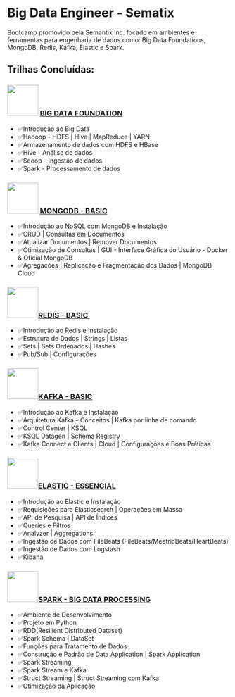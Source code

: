 # Big Data Engineer - Sematix
Bootcamp promovido pela Semantix Inc. focado em ambientes e ferramentas para engenharia de dados como: Big Data Foundations, MongoDB, Redis, Kafka, Elastic e Spark.


## Trilhas Concluídas:
### <a href="https://badgr.com/backpack/badges/61408d1244f9c944ee8f2d15"><img src="https://media.badgr.com/uploads/badges/6d160c59-0aa7-42e3-859f-d6e4013f9aab.png" width="70"></a> [BIG DATA FOUNDATION](https://github.com/cicerooficial/big-data-engineer-sematix#--big-data-foundation) 

- ✅Introdução ao Big Data
- ✅Hadoop - HDFS | Hive | MapReduce | YARN
- ✅Armazenamento de dados com HDFS e HBase
- ✅Hive - Análise de dados
- ✅Sqoop - Ingestão de dados
- ✅Spark - Processamento de dados

### <a href="https://badgr.com/backpack/badges/614930beb227607160e37de8"><img src="https://media.badgr.com/uploads/badges/5255bd41-1608-4c10-829b-59007f6f268e.png" width="70"></a> [MONGODB - BASIC](https://github.com/cicerooficial/big-data-engineer-sematix#--mongodb---basic) 
- ✅Introdução ao NoSQL com MongoDB e Instalação
- ✅CRUD | Consultas em Documentos
- ✅Atualizar Documentos | Remover Documentos
- ✅Otimização de Consultas | GUI - Interface Gráfica do Usuário - Docker & Oficial MongoDB
- ✅Agregações | Replicação e Fragmentação dos Dados | MongoDB Cloud

### <a href="https://badgr.com/backpack/badges/6152432f6a66fb26fd181c4d"><img src="https://media.badgr.com/uploads/badges/assertion-pV221MkNT4KLrB1IsjeX6A.png" width="70"></a>[REDIS - BASIC ](https://github.com/cicerooficial/big-data-engineer-sematix#-redis---basic)

- ✅Introdução ao Redis e Instalação
- ✅Estrutura de Dados | Strings | Listas
- ✅Sets | Sets Ordenados | Hashes
- ✅Pub/Sub | Configurações

### <a href="https://badgr.com/public/assertions/-ZbXe5NeQBuMFpv86jqP3A"><img src="https://media.badgr.com/uploads/badges/assertion--ZbXe5NeQBuMFpv86jqP3A.png" width="70"></a>[KAFKA - BASIC](https://github.com/cicerooficial/big-data-engineer-sematix#kafka---basic)

- ✅Introdução ao Kafka e Instalação
- ✅Arquitetura Kafka - Conceitos | Kafka por linha de comando
- ✅Control Center | KSQL
- ✅KSQL Datagen | Schema Registry 
- ✅Kafka Connect e Clients | Cloud | Configurações e Boas Práticas

### <a href="https://badgr.com/public/assertions/616c3ac45281534faeb6ef3c"><img src="https://media.badgr.com/uploads/badges/assertion--0JWlheJRGudz3OL_FTw6Q.png" width="70"></a>[ELASTIC - ESSENCIAL](https://github.com/cicerooficial/big-data-engineer-sematix#elastic---essencial)

- ✅Introdução ao Elastic e Instalação
- ✅Requisições para Elasticsearch | Operações em Massa
- ✅API de Pesquisa | API de Índices
- ✅Queries e Filtros
- ✅Analyzer | Aggregations
- ✅Ingestão de Dados com FileBeats (FileBeats/MeetricBeats/HeartBeats)
- ✅Ingestão de Dados com Logstash
- ✅Kibana

### <a href="https://badgr.com/public/assertions/6184597f45a148214e3a7be0"><img src="https://media.badgr.com/uploads/badges/assertion-PSJsoiqbScGAarcuqZtIdA.png" width="70"></a>[SPARK - BIG DATA PROCESSING ](https://github.com/cicerooficial/big-data-engineer-sematix#spark---big-data-processing-)

- ✅Ambiente de Desenvolvimento
- ✅Projeto em Python
- ✅RDD(Resilient Distributed Dataset)
- ✅Spark Schema | DataSet
- ✅Funções para Tratamento de Dados
- ✅Construção e Padrão de Data Application | Spark Application
- ✅Spark Streaming
- ✅Spark Stream e Kafka 
- ✅Struct Streaming | Struct Streaming com Kafka
- ✅Otimização da Aplicação 

